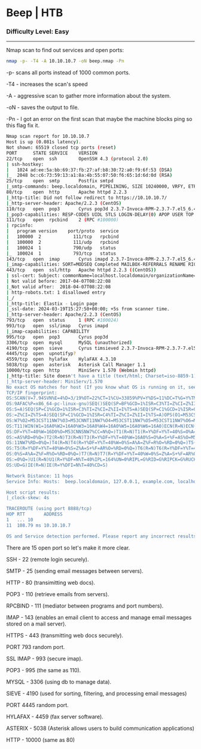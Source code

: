 # Beep | HTB
### Difficulty Level: Easy
----------------------------------

Nmap scan to find out services and open ports:

```bash
nmap -p- -T4 -A 10.10.10.7 -oN beep.nmap -Pn
```

-p-  scans all ports instead of 1000 common ports.

-T4 - increases the scan's speed

-A - aggressive scan to gather more information about the system.

-oN - saves the output to file.

-Pn - I got an error on the first scan that maybe the machine blocks ping so this flag fix it.

```bash
Nmap scan report for 10.10.10.7
Host is up (0.081s latency).
Not shown: 65519 closed tcp ports (reset)
PORT      STATE SERVICE    VERSION
22/tcp    open  ssh        OpenSSH 4.3 (protocol 2.0)
| ssh-hostkey: 
|   1024 ad:ee:5a:bb:69:37:fb:27:af:b8:30:72:a0:f9:6f:53 (DSA)
|_  2048 bc:c6:73:59:13:a1:8a:4b:55:07:50:f6:65:1d:6d:0d (RSA)
25/tcp    open  smtp       Postfix smtpd
|_smtp-commands: beep.localdomain, PIPELINING, SIZE 10240000, VRFY, ETRN, ENHANCEDSTATUSCODES, 8BITMIME, DSN
80/tcp    open  http       Apache httpd 2.2.3
|_http-title: Did not follow redirect to https://10.10.10.7/
|_http-server-header: Apache/2.2.3 (CentOS)
110/tcp   open  pop3       Cyrus pop3d 2.3.7-Invoca-RPM-2.3.7-7.el5_6.4
|_pop3-capabilities: RESP-CODES UIDL STLS LOGIN-DELAY(0) APOP USER TOP EXPIRE(NEVER) IMPLEMENTATION(Cyrus POP3 server v2) AUTH-RESP-CODE PIPELINING
111/tcp   open  rpcbind    2 (RPC #100000)
| rpcinfo: 
|   program version    port/proto  service
|   100000  2            111/tcp   rpcbind
|   100000  2            111/udp   rpcbind
|   100024  1            790/udp   status
|_  100024  1            793/tcp   status
143/tcp   open  imap       Cyrus imapd 2.3.7-Invoca-RPM-2.3.7-7.el5_6.4
|_imap-capabilities: SORT=MODSEQ Completed MAILBOX-REFERRALS RENAME RIGHTS=kxte CHILDREN IDLE OK URLAUTHA0001 X-NETSCAPE LIST-SUBSCRIBED LITERAL+ LISTEXT STARTTLS ATOMIC BINARY CONDSTORE ACL CATENATE ANNOTATEMORE QUOTA MULTIAPPEND SORT THREAD=ORDEREDSUBJECT UNSELECT THREAD=REFERENCES IMAP4rev1 ID UIDPLUS IMAP4 NAMESPACE NO
443/tcp   open  ssl/http   Apache httpd 2.2.3 ((CentOS))
| ssl-cert: Subject: commonName=localhost.localdomain/organizationName=SomeOrganization/stateOrProvinceName=SomeState/countryName=--
| Not valid before: 2017-04-07T08:22:08
|_Not valid after:  2018-04-07T08:22:08
| http-robots.txt: 1 disallowed entry 
|_/
|_http-title: Elastix - Login page
|_ssl-date: 2024-03-19T15:27:50+00:00; +5s from scanner time.
|_http-server-header: Apache/2.2.3 (CentOS)
793/tcp   open  status     1 (RPC #100024)
993/tcp   open  ssl/imap   Cyrus imapd
|_imap-capabilities: CAPABILITY
995/tcp   open  pop3       Cyrus pop3d
3306/tcp  open  mysql      MySQL (unauthorized)
4190/tcp  open  sieve      Cyrus timsieved 2.3.7-Invoca-RPM-2.3.7-7.el5_6.4 (included w/cyrus imap)
4445/tcp  open  upnotifyp?
4559/tcp  open  hylafax    HylaFAX 4.3.10
5038/tcp  open  asterisk   Asterisk Call Manager 1.1
10000/tcp open  http       MiniServ 1.570 (Webmin httpd)
|_http-title: Site doesn't have a title (text/html; Charset=iso-8859-1).
|_http-server-header: MiniServ/1.570
No exact OS matches for host (If you know what OS is running on it, see https://nmap.org/submit/ ).
TCP/IP fingerprint:
OS:SCAN(V=7.94SVN%E=4%D=3/19%OT=22%CT=1%CU=33859%PV=Y%DS=11%DC=T%G=Y%TM=65F
OS:9AFAC%P=x86_64-pc-linux-gnu)SEQ()SEQ(SP=BF%GCD=1%ISR=C3%TI=Z%CI=Z%II=I%T
OS:S=A)SEQ(SP=C1%GCD=1%ISR=C3%TI=Z%CI=Z%II=I%TS=A)SEQ(SP=C1%GCD=1%ISR=C4%TI
OS:=Z%CI=Z%TS=A)SEQ(SP=C1%GCD=1%ISR=C4%TI=Z%CI=Z%II=I%TS=A)OPS(O1=M53CST11N
OS:W7%O2=M53CST11NW7%O3=M53CNNT11NW7%O4=M53CST11NW7%O5=M53CST11NW7%O6=M53CS
OS:T11)WIN(W1=16A0%W2=16A0%W3=16A0%W4=16A0%W5=16A0%W6=16A0)ECN(R=N)ECN(R=Y%
OS:DF=Y%T=40%W=16D0%O=M53CNNSNW7%CC=N%Q=)T1(R=N)T1(R=Y%DF=Y%T=40%S=O%A=S+%F
OS:=AS%RD=0%Q=)T2(R=N)T3(R=N)T3(R=Y%DF=Y%T=40%W=16A0%S=O%A=S+%F=AS%O=M53CST
OS:11NW7%RD=0%Q=)T4(R=N)T4(R=Y%DF=Y%T=40%W=0%S=A%A=Z%F=R%O=%RD=0%Q=)T5(R=N)
OS:T5(R=Y%DF=Y%T=40%W=0%S=Z%A=S+%F=AR%O=%RD=0%Q=)T6(R=N)T6(R=Y%DF=Y%T=40%W=
OS:0%S=A%A=Z%F=R%O=%RD=0%Q=)T7(R=N)T7(R=Y%DF=Y%T=40%W=0%S=Z%A=S+%F=AR%O=%RD
OS:=0%Q=)U1(R=N)U1(R=Y%DF=N%T=40%IPL=164%UN=0%RIPL=G%RID=G%RIPCK=G%RUCK=G%R
OS:UD=G)IE(R=N)IE(R=Y%DFI=N%T=40%CD=S)

Network Distance: 11 hops
Service Info: Hosts:  beep.localdomain, 127.0.0.1, example.com, localhost; OS: Unix

Host script results:
|_clock-skew: 4s

TRACEROUTE (using port 8888/tcp)
HOP RTT       ADDRESS
1   ... 10
11  108.79 ms 10.10.10.7

OS and Service detection performed. Please report any incorrect results at https://nmap.org/submit/ .
```

There are 15 open port so let's make it more clear.

SSH - 22 (remote login securely).

SMTP - 25 (sending email messages between servers).

HTTP - 80  (transimitting web docs).

POP3 - 110 (retrieve emails from servers).

RPCBIND  - 111 (mediator between programs and port numbers).

IMAP - 143 (enables an email client to access and manage email messages stored on a mail server).

HTTPS - 443 (transmitting web docs securely).

PORT 793 random port.

SSL IMAP - 993 (secure imap).

POP3 - 995 (the same as 110).

MYSQL - 3306 (using db to manage data).

SIEVE - 4190 (used for sorting, filtering, and processing email messages)

PORT 4445 random port.

HYLAFAX - 4459 (fax server software).

ASTERIX - 5038 (Asterisk allows users to build communication applications)

HTTP - 10000 (same as 80)







